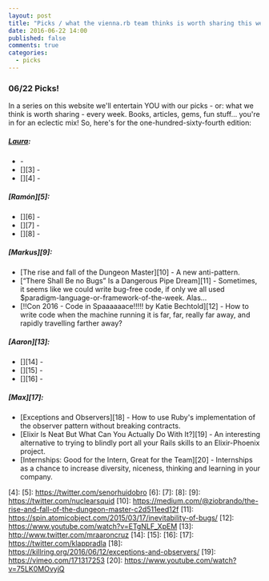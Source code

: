 ```yaml
---
layout: post
title: "Picks / what the vienna.rb team thinks is worth sharing this week"
date: 2016-06-22 14:00
published: false
comments: true
categories:
  - picks
---
```


### 06/22 Picks!

In a series on this website we'll entertain YOU with our picks - or: what we think is worth sharing - every week.
Books, articles, gems, fun stuff... you're in for an eclectic mix! So, here's for the one-hundred-sixty-fourth edition:

##### [Laura][1]:
- [][2] -
- [][3] -
- [][4] -

##### [Ramón][5]:
- [][6] -
- [][7] -
- [][8] -

##### [Markus][9]:
- [The rise and fall of the Dungeon Master][10] - A new anti-pattern.
- [“There Shall Be no Bugs” Is a Dangerous Pipe Dream][11] - Sometimes, it seems like we could write bug-free code, if only we all used $paradigm-language-or-framework-of-the-week. Alas&hellip;
- [!!Con 2016 - Code in Spaaaaaace!!!!! by Katie Bechtold][12] - How to write code when the machine running it is far, far, really far away, and rapidly travelling farther away?

##### [Aaron][13]:
- [][14] -
- [][15] -
- [][16] -

##### [Max][17]:
- [Exceptions and Observers][18] - How to use Ruby's implementation of the observer pattern without breaking contracts.
- [Elixir Is Neat But What Can You Actually Do With It?][19] - An interesting alternative to trying to blindly port all your Rails skills to an Elixir-Phoenix project.
- [Internships: Good for the Intern, Great for the Team][20] - Internships as a chance to increase diversity, niceness, thinking and learning in your company.

[1]: http://www.twitter.com/alicetragedy
[2]:
[3]:
[4]:
[5]: https://twitter.com/senorhuidobro
[6]:
[7]:
[8]:
[9]: https://twitter.com/nuclearsquid
[10]: https://medium.com/@ziobrando/the-rise-and-fall-of-the-dungeon-master-c2d511eed12f
[11]: https://spin.atomicobject.com/2015/03/17/inevitability-of-bugs/
[12]: https://www.youtube.com/watch?v=ETgNLF_XpEM
[13]: http://www.twitter.com/mraaroncruz
[14]:
[15]:
[16]:
[17]: https://twitter.com/klappradla
[18]: https://killring.org/2016/06/12/exceptions-and-observers/
[19]: https://vimeo.com/171317253
[20]: https://www.youtube.com/watch?v=75LK0MOvyjQ
